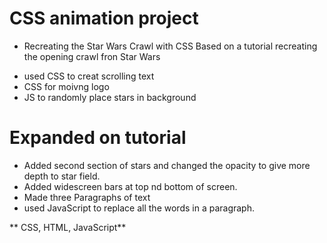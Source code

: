 # CSS animation project

+ Recreating the Star Wars Crawl with CSS
Based on a tutorial recreating the opening crawl fron Star Wars
* used CSS to creat scrolling text
* CSS for moivng logo
* JS to randomly place stars in background

# Expanded on tutorial
* Added second section of stars and changed the opacity to give more depth to star field.
* Added widescreen bars at top nd bottom of screen.
* Made three Paragraphs of text
* used JavaScript to replace all the words in a paragraph.

** CSS, HTML, JavaScript**
